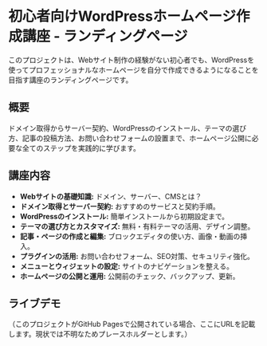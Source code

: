 # 初心者向けWordPressホームページ作成講座 - ランディングページ

このプロジェクトは、Webサイト制作の経験がない初心者でも、WordPressを使ってプロフェッショナルなホームページを自分で作成できるようになることを目指す講座のランディングページです。

## 概要

ドメイン取得からサーバー契約、WordPressのインストール、テーマの選び方、記事の投稿方法、お問い合わせフォームの設置まで、ホームページ公開に必要な全てのステップを実践的に学びます。

## 講座内容

-   **Webサイトの基礎知識:** ドメイン、サーバー、CMSとは？
-   **ドメイン取得とサーバー契約:** おすすめのサービスと契約手順。
-   **WordPressのインストール:** 簡単インストールから初期設定まで。
-   **テーマの選び方とカスタマイズ:** 無料・有料テーマの活用、デザイン調整。
-   **記事・ページの作成と編集:** ブロックエディタの使い方、画像・動画の挿入。
-   **プラグインの活用:** お問い合わせフォーム、SEO対策、セキュリティ強化。
-   **メニューとウィジェットの設定:** サイトのナビゲーションを整える。
-   **ホームページの公開と運用:** 公開前のチェック、バックアップ、更新。

## ライブデモ

（このプロジェクトがGitHub Pagesで公開されている場合、ここにURLを記載します。現状では不明なためプレースホルダーとします。）
